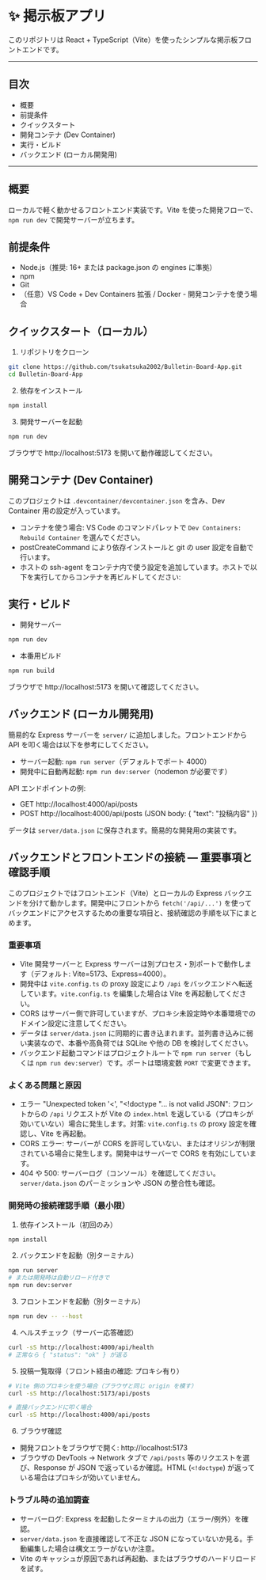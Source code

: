 # ✨ 掲示板アプリ

このリポジトリは React + TypeScript（Vite）を使ったシンプルな掲示板フロントエンドです。

---

## 目次
- 概要
- 前提条件
- クイックスタート
- 開発コンテナ (Dev Container)
- 実行・ビルド
- バックエンド (ローカル開発用)

---

## 概要
ローカルで軽く動かせるフロントエンド実装です。Vite を使った開発フローで、`npm run dev` で開発サーバーが立ちます。

## 前提条件
- Node.js（推奨: 16+ または package.json の engines に準拠）
- npm
- Git
- （任意）VS Code + Dev Containers 拡張 / Docker - 開発コンテナを使う場合

## クイックスタート（ローカル）
1. リポジトリをクローン

```bash
git clone https://github.com/tsukatsuka2002/Bulletin-Board-App.git
cd Bulletin-Board-App
```

2. 依存をインストール

```bash
npm install
```

3. 開発サーバーを起動

```bash
npm run dev
```

ブラウザで http://localhost:5173 を開いて動作確認してください。

## 開発コンテナ (Dev Container)
このプロジェクトは `.devcontainer/devcontainer.json` を含み、Dev Container 用の設定が入っています。

- コンテナを使う場合: VS Code のコマンドパレットで `Dev Containers: Rebuild Container` を選んでください。
- postCreateCommand により依存インストールと git の user 設定を自動で行います。
- ホストの ssh-agent をコンテナ内で使う設定を追加しています。ホストで以下を実行してからコンテナを再ビルドしてください:

## 実行・ビルド
- 開発サーバー

```bash
npm run dev
```

- 本番用ビルド

```bash
npm run build
```

ブラウザで http://localhost:5173 を開いて確認してください。

## バックエンド (ローカル開発用)

簡易的な Express サーバーを `server/` に追加しました。フロントエンドから API を叩く場合は以下を参考にしてください。

- サーバー起動: `npm run server`（デフォルトでポート 4000）
- 開発中に自動再起動: `npm run dev:server`（nodemon が必要です）

API エンドポイントの例:

- GET  http://localhost:4000/api/posts
- POST http://localhost:4000/api/posts  (JSON body: { "text": "投稿内容" })

データは `server/data.json` に保存されます。簡易的な開発用の実装です。

## バックエンドとフロントエンドの接続 — 重要事項と確認手順

このプロジェクトではフロントエンド（Vite）とローカルの Express バックエンドを分けて動かします。開発中にフロントから `fetch('/api/...')` を使ってバックエンドにアクセスするための重要な項目と、接続確認の手順を以下にまとめます。

### 重要事項
- Vite 開発サーバーと Express サーバーは別プロセス・別ポートで動作します（デフォルト: Vite=5173、Express=4000）。
- 開発中は `vite.config.ts` の proxy 設定により `/api` をバックエンドへ転送しています。`vite.config.ts` を編集した場合は Vite を再起動してください。
- CORS はサーバー側で許可していますが、プロキシ未設定時や本番環境でのドメイン設定に注意してください。
- データは `server/data.json` に同期的に書き込まれます。並列書き込みに弱い実装なので、本番や高負荷では SQLite や他の DB を検討してください。
- バックエンド起動コマンドはプロジェクトルートで `npm run server`（もしくは `npm run dev:server`）です。ポートは環境変数 `PORT` で変更できます。

### よくある問題と原因
- エラー "Unexpected token '<', \"<!doctype \"... is not valid JSON": フロントからの `/api` リクエストが Vite の `index.html` を返している（プロキシが効いていない）場合に発生します。対策: `vite.config.ts` の proxy 設定を確認し、Vite を再起動。
- CORS エラー: サーバーが CORS を許可していない、またはオリジンが制限されている場合に発生します。開発中はサーバーで CORS を有効にしています。
- 404 や 500: サーバーログ（コンソール）を確認してください。`server/data.json` のパーミッションや JSON の整合性も確認。

### 開発時の接続確認手順（最小限）
1. 依存インストール（初回のみ）

```bash
npm install
```

2. バックエンドを起動（別ターミナル）

```bash
npm run server
# または開発時は自動リロード付きで
npm run dev:server
```

3. フロントエンドを起動（別ターミナル）

```bash
npm run dev -- --host
```

4. ヘルスチェック（サーバー応答確認）

```bash
curl -sS http://localhost:4000/api/health
# 正常なら { "status": "ok" } が返る
```

5. 投稿一覧取得（フロント経由の確認: プロキシ有り）

```bash
# Vite 側のプロキシを使う場合（ブラウザと同じ origin を模す）
curl -sS http://localhost:5173/api/posts

# 直接バックエンドに叩く場合
curl -sS http://localhost:4000/api/posts
```

6. ブラウザ確認
- 開発フロントをブラウザで開く: http://localhost:5173
- ブラウザの DevTools → Network タブで `/api/posts` 等のリクエストを選び、Response が JSON で返っているか確認。HTML (`<!doctype`) が返っている場合はプロキシが効いていません。

### トラブル時の追加調査
- サーバーログ: Express を起動したターミナルの出力（エラー/例外）を確認。
- `server/data.json` を直接確認して不正な JSON になっていないか見る。手動編集した場合は構文エラーがないか注意。
- Vite のキャッシュが原因であれば再起動、またはブラウザのハードリロードを試す。

